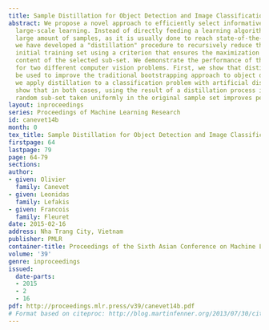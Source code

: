 ```yaml
---
title: Sample Distillation for Object Detection and Image Classification
abstract: We propose a novel approach to efficiently select informative samples for
  large-scale learning. Instead of directly feeding a learning algorithm with a very
  large amount of samples, as it is usually done to reach state-of-the-art performance,
  we have developed a "distillation" procedure to recursively reduce the size of an
  initial training set using a criterion that ensures the maximization of the information
  content of the selected sub-set. We demonstrate the performance of this procedure
  for two different computer vision problems. First, we show that distillation can
  be used to improve the traditional bootstrapping approach to object detection. Second,
  we apply distillation to a classification problem with artificial distortions. We
  show that in both cases, using the result of a distillation process instead of a
  random sub-set taken uniformly in the original sample set improves performance significantly.
layout: inproceedings
series: Proceedings of Machine Learning Research
id: canevet14b
month: 0
tex_title: Sample Distillation for Object Detection and Image Classification
firstpage: 64
lastpage: 79
page: 64-79
sections: 
author:
- given: Olivier
  family: Canevet
- given: Leonidas
  family: Lefakis
- given: Francois
  family: Fleuret
date: 2015-02-16
address: Nha Trang City, Vietnam
publisher: PMLR
container-title: Proceedings of the Sixth Asian Conference on Machine Learning
volume: '39'
genre: inproceedings
issued:
  date-parts:
  - 2015
  - 2
  - 16
pdf: http://proceedings.mlr.press/v39/canevet14b.pdf
# Format based on citeproc: http://blog.martinfenner.org/2013/07/30/citeproc-yaml-for-bibliographies/
---
```

